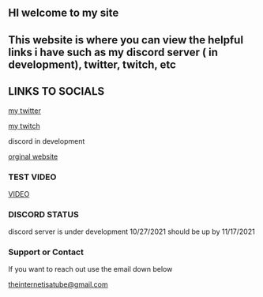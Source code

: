 ## HI welcome to my site 


## This website is where you can view the helpful links i have such as my discord server ( in development), twitter, twitch, etc 




## LINKS TO SOCIALS



[my twitter](https://twitter.com/neverlivedied)


[my twitch](https://www.twitch.tv/theminebrothers3)


discord in development


[orginal website](https://www.eurofan740.wixsite.com/website)


### TEST VIDEO
[VIDEO](https://www.youtube.com/watch?v=_pz0oXEuMo8)

### DISCORD STATUS
discord server is under development 10/27/2021
should be up by 11/17/2021


### Support or Contact
If you want to reach out use the email down below


theinternetisatube@gmail.com
